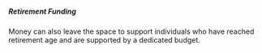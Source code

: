 ##### Retirement Funding  
Money can also leave the space to support individuals who have reached retirement age and are supported by a dedicated budget.